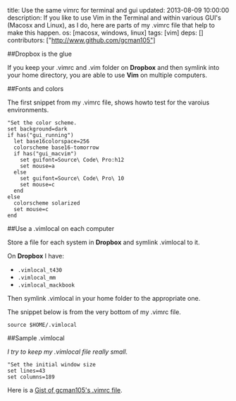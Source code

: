 title: Use the same vimrc for terminal and gui
updated: 2013-08-09 10:00:00
description: If you like to use Vim in the Terminal and within various GUI's (Macosx and Linux), as I do, here are parts of my .vimrc file that help to make this happen.
os: [macosx, windows, linux]
tags: [vim]
deps: []
contributors: ["http://www.github.com/gcman105"] 

##Dropbox is the glue

If you keep your .vimrc and .vim folder on **Dropbox** and then symlink into your
home directory, you are able to use **Vim** on multiple computers.

##Fonts and colors

The first snippet from my .vimrc file, shows howto test for the varoius
environments.

```vimL
"Set the color scheme.
set background=dark
if has("gui_running")    
  let base16colorspace=256
  colorscheme base16-tomorrow
  if has("gui_macvim")
    set guifont=Source\ Code\ Pro:h12
    set mouse=a
  else
    set guifont=Source\ Code\ Pro\ 10
    set mouse=c
  end
else
  colorscheme solarized
  set mouse=c
end
```

##Use a .vimlocal on each computer

Store a file for each system in **Dropbox** and symlink .vimlocal to it.

On **Dropbox** I have:

* `.vimlocal_t430`
* `.vimlocal_mm`
* `.vimlocal_mackbook`

Then symlink .vimlocal in your home folder to the appropriate one.

The snippet below is from the very bottom of my .vimrc file.

```vimL
source $HOME/.vimlocal
```
##Sample .vimlocal

*I try to keep my .vimlocal file really small.*

```vimL
"Set the initial window size
set lines=43
set columns=189
```

Here is a [Gist of gcman105's .vimrc file](https://gist.github.com/gcman105/5821422).

